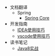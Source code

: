 - 文档翻译
  - Spring
    - [Spring Core](/translation/Spring/core.md)
- 开发指南
  - [IDEA使用技巧](/tutorial/idea使用技巧.md)
  - [vscode使用技巧](tutorial/vscode使用技巧.md)
- 读书笔记
  - [Java8实战](/notes/Java8-in-action.md)